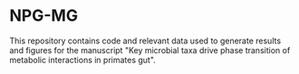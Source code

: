 # NPG-MG

This repository contains code and relevant data used to generate results and figures for the manuscript "Key microbial taxa drive phase transition of metabolic interactions in primates gut".
